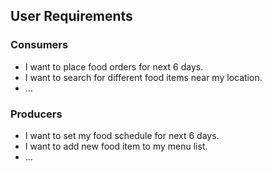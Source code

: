 ## User Requirements 

### Consumers
- I want to place food orders for next 6 days.
- I want to search for different food items near my location. 
- ...

### Producers
- I want to set my food schedule for next 6 days.
- I want to add new food item to my menu list.
- ...
